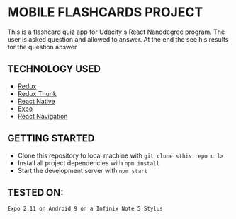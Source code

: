 # MOBILE FLASHCARDS PROJECT

This is a flashcard quiz app for Udacity's React Nanodegree program. The user is asked question and allowed to answer. At the end the see his results for the question answer

## TECHNOLOGY USED

- [Redux](https://redux.js.org)
- [Redux Thunk](https://github.com/reduxjs/redux-thunk)
- [React Native](https://facebook.github.io/react-native/)
- [Expo](https://expo.io/)
- [React Navigation](https://reactnavigation.org/en/)

## GETTING STARTED

- Clone this repository to local machine with `git clone <this repo url>`
- Install all project dependencies with `npm install`
- Start the development server with `npm start`

## TESTED ON:

    Expo 2.11 on Android 9 on a Infinix Note 5 Stylus
